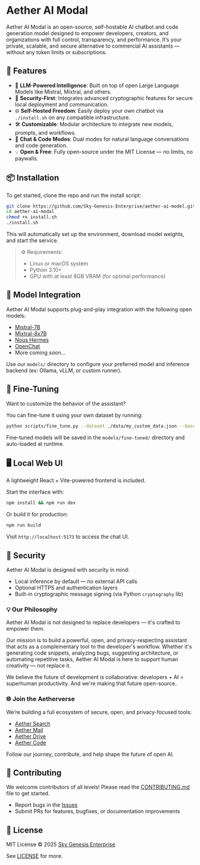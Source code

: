 # Aether AI Modal

Aether AI Modal is an open-source, self-hostable AI chatbot and code generation model designed to empower developers, creators, and organizations with full control, transparency, and performance. It’s your private, scalable, and secure alternative to commercial AI assistants — without any token limits or subscriptions.

## 🚀 Features

- 🧠 **LLM-Powered Intelligence**: Built on top of open Large Language Models like Mistral, Mixtral, and others.
- 🔐 **Security-First**: Integrates advanced cryptographic features for secure local deployment and communication.
- 🌐 **Self-Hosted Freedom**: Easily deploy your own chatbot via `./install.sh` on any compatible infrastructure.
- 🛠️ **Customizable**: Modular architecture to integrate new models, prompts, and workflows.
- 💬 **Chat & Code Modes**: Dual modes for natural language conversations and code generation.
- 💡 **Open & Free**: Fully open-source under the MIT License — no limits, no paywalls.

## 📦 Installation

To get started, clone the repo and run the install script:

```bash
git clone https://github.com/Sky-Genesis-Enterprise/aether-ai-model.git
cd aether-ai-modal
chmod +x install.sh
./install.sh
```

This will automatically set up the environment, download model weights, and start the service.

> ⚙️ Requirements:
> - Linux or macOS system
> - Python 3.10+
> - GPU with at least 8GB VRAM (for optimal performance)

## 🧩 Model Integration

Aether AI Modal supports plug-and-play integration with the following open models:

- [Mistral-7B](https://github.com/mistralai)
- [Mixtral-8x7B](https://github.com/mistralai)
- [Nous Hermes](https://huggingface.co/NousResearch)
- [OpenChat](https://github.com/imoneoi/openchat)
- More coming soon...

Use our `models/` directory to configure your preferred model and inference backend (ex: Ollama, vLLM, or custom runner).

## 🧠 Fine-Tuning

Want to customize the behavior of the assistant?

You can fine-tune it using your own dataset by running:

```bash
python scripts/fine_tune.py --dataset ./data/my_custom_data.json --base_model mistral-7b
```

Fine-tuned models will be saved in the `models/fine-tuned/` directory and auto-loaded at runtime.

## 🖥️ Local Web UI

A lightweight React + Vite-powered frontend is included.

Start the interface with:

```bash
npm install && npm run dev
```

Or build it for production:

```bash
npm run build
```

Visit `http://localhost:5173` to access the chat UI.

## 🔐 Security

Aether AI Modal is designed with security in mind:

- Local inference by default — no external API calls
- Optional HTTPS and authentication layers
- Built-in cryptographic message signing (via Python `cryptography` lib)


### 💡 Our Philosophy
Aether AI Modal is not designed to replace developers — it's crafted to empower them.

Our mission is to build a powerful, open, and privacy-respecting assistant that acts as a complementary tool to the developer's workflow. Whether it's generating code snippets, analyzing bugs, suggesting architecture, or automating repetitive tasks, Aether AI Modal is here to support human creativity — not replace it.

We believe the future of development is collaborative: developers + AI = superhuman productivity. And we're making that future open-source.

### 🌐 Join the Aetherverse

We’re building a full ecosystem of secure, open, and privacy-focused tools:

- [Aether Search](https://github.com/Sky-Genesis-Enterprise/aether-search)
- [Aether Mail](https://github.com/Sky-Genesis-Enterprise/aether-mail)
- [Aether Drive](https://github.com/Sky-Genesis-Enterprise/aether-drive)
- [Aether Code](https://github.com/Sky-Genesis-Enterprise/aether-code)

Follow our journey, contribute, and help shape the future of open AI.


## 🤝 Contributing

We welcome contributors of all levels! Please read the [CONTRIBUTING.md](./CONTRIBUTING.md) file to get started.

- Report bugs in the [Issues](https://github.com/Sky-Genesis-Enterprise/aether-ai-model/issues)
- Submit PRs for features, bugfixes, or documentation improvements

## 📄 License

MIT License © 2025 [Sky Genesis Enterprise](https://skygenesis.io)

See [LICENSE](./LICENSE) for more.

